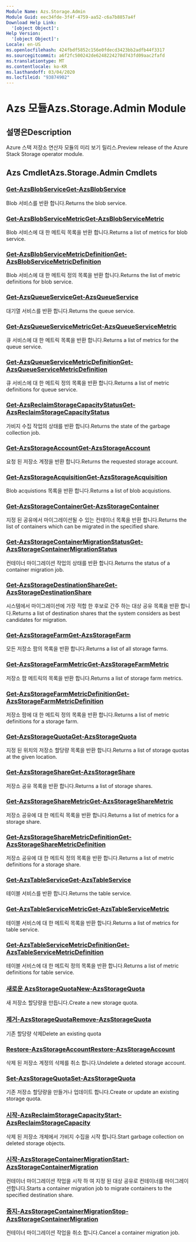 ```yaml
---
Module Name: Azs.Storage.Admin
Module Guid: eec34fde-3f4f-4759-aa52-c6a7b8857a4f
Download Help Link:
  '[object Object]': 
Help Version:
  '[object Object]': 
Locale: en-US
ms.openlocfilehash: 424fbdf5852c156e0fdecd3423bb2adfb44f3317
ms.sourcegitcommit: a6f2fc500242de6248224278d743fd09aac2fafd
ms.translationtype: MT
ms.contentlocale: ko-KR
ms.lasthandoff: 03/04/2020
ms.locfileid: "93874902"
---
```

# <span data-ttu-id="72906-101">Azs 모듈</span><span class="sxs-lookup"><span data-stu-id="72906-101">Azs.Storage.Admin Module</span></span>
## <span data-ttu-id="72906-102">설명은</span><span class="sxs-lookup"><span data-stu-id="72906-102">Description</span></span>
<span data-ttu-id="72906-103">Azure 스택 저장소 연산자 모듈의 미리 보기 릴리스.</span><span class="sxs-lookup"><span data-stu-id="72906-103">Preview release of the Azure Stack Storage operator module.</span></span>

## <span data-ttu-id="72906-104">Azs Cmdlet</span><span class="sxs-lookup"><span data-stu-id="72906-104">Azs.Storage.Admin Cmdlets</span></span>
### [<span data-ttu-id="72906-105">Get-AzsBlobService</span><span class="sxs-lookup"><span data-stu-id="72906-105">Get-AzsBlobService</span></span>](Get-AzsBlobService.md)
<span data-ttu-id="72906-106">Blob 서비스를 반환 합니다.</span><span class="sxs-lookup"><span data-stu-id="72906-106">Returns the blob service.</span></span>

### [<span data-ttu-id="72906-107">Get-AzsBlobServiceMetric</span><span class="sxs-lookup"><span data-stu-id="72906-107">Get-AzsBlobServiceMetric</span></span>](Get-AzsBlobServiceMetric.md)
<span data-ttu-id="72906-108">Blob 서비스에 대 한 메트릭 목록을 반환 합니다.</span><span class="sxs-lookup"><span data-stu-id="72906-108">Returns a list of metrics for blob service.</span></span>

### [<span data-ttu-id="72906-109">Get-AzsBlobServiceMetricDefinition</span><span class="sxs-lookup"><span data-stu-id="72906-109">Get-AzsBlobServiceMetricDefinition</span></span>](Get-AzsBlobServiceMetricDefinition.md)
<span data-ttu-id="72906-110">Blob 서비스에 대 한 메트릭 정의 목록을 반환 합니다.</span><span class="sxs-lookup"><span data-stu-id="72906-110">Returns the list of metric definitions for blob service.</span></span>

### [<span data-ttu-id="72906-111">Get-AzsQueueService</span><span class="sxs-lookup"><span data-stu-id="72906-111">Get-AzsQueueService</span></span>](Get-AzsQueueService.md)
<span data-ttu-id="72906-112">대기열 서비스를 반환 합니다.</span><span class="sxs-lookup"><span data-stu-id="72906-112">Returns the queue service.</span></span>

### [<span data-ttu-id="72906-113">Get-AzsQueueServiceMetric</span><span class="sxs-lookup"><span data-stu-id="72906-113">Get-AzsQueueServiceMetric</span></span>](Get-AzsQueueServiceMetric.md)
<span data-ttu-id="72906-114">큐 서비스에 대 한 메트릭 목록을 반환 합니다.</span><span class="sxs-lookup"><span data-stu-id="72906-114">Returns a list of metrics for the queue service.</span></span>

### [<span data-ttu-id="72906-115">Get-AzsQueueServiceMetricDefinition</span><span class="sxs-lookup"><span data-stu-id="72906-115">Get-AzsQueueServiceMetricDefinition</span></span>](Get-AzsQueueServiceMetricDefinition.md)
<span data-ttu-id="72906-116">큐 서비스에 대 한 메트릭 정의 목록을 반환 합니다.</span><span class="sxs-lookup"><span data-stu-id="72906-116">Returns a list of metric definitions for queue service.</span></span>

### [<span data-ttu-id="72906-117">Get-AzsReclaimStorageCapacityStatus</span><span class="sxs-lookup"><span data-stu-id="72906-117">Get-AzsReclaimStorageCapacityStatus</span></span>](Get-AzsReclaimStorageCapacityStatus.md)
<span data-ttu-id="72906-118">가비지 수집 작업의 상태를 반환 합니다.</span><span class="sxs-lookup"><span data-stu-id="72906-118">Returns the state of the garbage collection job.</span></span>

### [<span data-ttu-id="72906-119">Get-AzsStorageAccount</span><span class="sxs-lookup"><span data-stu-id="72906-119">Get-AzsStorageAccount</span></span>](Get-AzsStorageAccount.md)
<span data-ttu-id="72906-120">요청 된 저장소 계정을 반환 합니다.</span><span class="sxs-lookup"><span data-stu-id="72906-120">Returns the requested storage account.</span></span>

### [<span data-ttu-id="72906-121">Get-AzsStorageAcquisition</span><span class="sxs-lookup"><span data-stu-id="72906-121">Get-AzsStorageAcquisition</span></span>](Get-AzsStorageAcquisition.md)
<span data-ttu-id="72906-122">Blob acquistions 목록을 반환 합니다.</span><span class="sxs-lookup"><span data-stu-id="72906-122">Returns a list of blob acquistions.</span></span>

### [<span data-ttu-id="72906-123">Get-AzsStorageContainer</span><span class="sxs-lookup"><span data-stu-id="72906-123">Get-AzsStorageContainer</span></span>](Get-AzsStorageContainer.md)
<span data-ttu-id="72906-124">지정 된 공유에서 마이그레이션될 수 있는 컨테이너 목록을 반환 합니다.</span><span class="sxs-lookup"><span data-stu-id="72906-124">Returns the list of containers which can be migrated in the specified share.</span></span>

### [<span data-ttu-id="72906-125">Get-AzsStorageContainerMigrationStatus</span><span class="sxs-lookup"><span data-stu-id="72906-125">Get-AzsStorageContainerMigrationStatus</span></span>](Get-AzsStorageContainerMigrationStatus.md)
<span data-ttu-id="72906-126">컨테이너 마이그레이션 작업의 상태를 반환 합니다.</span><span class="sxs-lookup"><span data-stu-id="72906-126">Returns the status of a container migration job.</span></span>

### [<span data-ttu-id="72906-127">Get-AzsStorageDestinationShare</span><span class="sxs-lookup"><span data-stu-id="72906-127">Get-AzsStorageDestinationShare</span></span>](Get-AzsStorageDestinationShare.md)
<span data-ttu-id="72906-128">시스템에서 마이그레이션에 가장 적합 한 후보로 간주 하는 대상 공유 목록을 반환 합니다.</span><span class="sxs-lookup"><span data-stu-id="72906-128">Returns a list of destination shares that the system considers as best candidates for migration.</span></span>

### [<span data-ttu-id="72906-129">Get-AzsStorageFarm</span><span class="sxs-lookup"><span data-stu-id="72906-129">Get-AzsStorageFarm</span></span>](Get-AzsStorageFarm.md)
<span data-ttu-id="72906-130">모든 저장소 팜의 목록을 반환 합니다.</span><span class="sxs-lookup"><span data-stu-id="72906-130">Returns a list of all storage farms.</span></span>

### [<span data-ttu-id="72906-131">Get-AzsStorageFarmMetric</span><span class="sxs-lookup"><span data-stu-id="72906-131">Get-AzsStorageFarmMetric</span></span>](Get-AzsStorageFarmMetric.md)
<span data-ttu-id="72906-132">저장소 팜 메트릭의 목록을 반환 합니다.</span><span class="sxs-lookup"><span data-stu-id="72906-132">Returns a list of storage farm metrics.</span></span>

### [<span data-ttu-id="72906-133">Get-AzsStorageFarmMetricDefinition</span><span class="sxs-lookup"><span data-stu-id="72906-133">Get-AzsStorageFarmMetricDefinition</span></span>](Get-AzsStorageFarmMetricDefinition.md)
<span data-ttu-id="72906-134">저장소 팜에 대 한 메트릭 정의 목록을 반환 합니다.</span><span class="sxs-lookup"><span data-stu-id="72906-134">Returns a list of metric definitions for a storage farm.</span></span>

### [<span data-ttu-id="72906-135">Get-AzsStorageQuota</span><span class="sxs-lookup"><span data-stu-id="72906-135">Get-AzsStorageQuota</span></span>](Get-AzsStorageQuota.md)
<span data-ttu-id="72906-136">지정 된 위치의 저장소 할당량 목록을 반환 합니다.</span><span class="sxs-lookup"><span data-stu-id="72906-136">Returns a list of storage quotas at the given location.</span></span>

### [<span data-ttu-id="72906-137">Get-AzsStorageShare</span><span class="sxs-lookup"><span data-stu-id="72906-137">Get-AzsStorageShare</span></span>](Get-AzsStorageShare.md)
<span data-ttu-id="72906-138">저장소 공유 목록을 반환 합니다.</span><span class="sxs-lookup"><span data-stu-id="72906-138">Returns a list of storage shares.</span></span>

### [<span data-ttu-id="72906-139">Get-AzsStorageShareMetric</span><span class="sxs-lookup"><span data-stu-id="72906-139">Get-AzsStorageShareMetric</span></span>](Get-AzsStorageShareMetric.md)
<span data-ttu-id="72906-140">저장소 공유에 대 한 메트릭 목록을 반환 합니다.</span><span class="sxs-lookup"><span data-stu-id="72906-140">Returns a list of metrics for a storage share.</span></span>

### [<span data-ttu-id="72906-141">Get-AzsStorageShareMetricDefinition</span><span class="sxs-lookup"><span data-stu-id="72906-141">Get-AzsStorageShareMetricDefinition</span></span>](Get-AzsStorageShareMetricDefinition.md)
<span data-ttu-id="72906-142">저장소 공유에 대 한 메트릭 정의 목록을 반환 합니다.</span><span class="sxs-lookup"><span data-stu-id="72906-142">Returns a list of metric definitions for a storage share.</span></span>

### [<span data-ttu-id="72906-143">Get-AzsTableService</span><span class="sxs-lookup"><span data-stu-id="72906-143">Get-AzsTableService</span></span>](Get-AzsTableService.md)
<span data-ttu-id="72906-144">테이블 서비스를 반환 합니다.</span><span class="sxs-lookup"><span data-stu-id="72906-144">Returns the table service.</span></span>

### [<span data-ttu-id="72906-145">Get-AzsTableServiceMetric</span><span class="sxs-lookup"><span data-stu-id="72906-145">Get-AzsTableServiceMetric</span></span>](Get-AzsTableServiceMetric.md)
<span data-ttu-id="72906-146">테이블 서비스에 대 한 메트릭 목록을 반환 합니다.</span><span class="sxs-lookup"><span data-stu-id="72906-146">Returns a list of metrics for table service.</span></span>

### [<span data-ttu-id="72906-147">Get-AzsTableServiceMetricDefinition</span><span class="sxs-lookup"><span data-stu-id="72906-147">Get-AzsTableServiceMetricDefinition</span></span>](Get-AzsTableServiceMetricDefinition.md)
<span data-ttu-id="72906-148">테이블 서비스에 대 한 메트릭 정의 목록을 반환 합니다.</span><span class="sxs-lookup"><span data-stu-id="72906-148">Returns a list of metric definitions for table service.</span></span>

### [<span data-ttu-id="72906-149">새로운 AzsStorageQuota</span><span class="sxs-lookup"><span data-stu-id="72906-149">New-AzsStorageQuota</span></span>](New-AzsStorageQuota.md)
<span data-ttu-id="72906-150">새 저장소 할당량을 만듭니다.</span><span class="sxs-lookup"><span data-stu-id="72906-150">Create a new storage quota.</span></span>

### [<span data-ttu-id="72906-151">제거-AzsStorageQuota</span><span class="sxs-lookup"><span data-stu-id="72906-151">Remove-AzsStorageQuota</span></span>](Remove-AzsStorageQuota.md)
<span data-ttu-id="72906-152">기존 할당량 삭제</span><span class="sxs-lookup"><span data-stu-id="72906-152">Delete an existing quota</span></span>

### [<span data-ttu-id="72906-153">Restore-AzsStorageAccount</span><span class="sxs-lookup"><span data-stu-id="72906-153">Restore-AzsStorageAccount</span></span>](Restore-AzsStorageAccount.md)
<span data-ttu-id="72906-154">삭제 된 저장소 계정의 삭제를 취소 합니다.</span><span class="sxs-lookup"><span data-stu-id="72906-154">Undelete a deleted storage account.</span></span>

### [<span data-ttu-id="72906-155">Set-AzsStorageQuota</span><span class="sxs-lookup"><span data-stu-id="72906-155">Set-AzsStorageQuota</span></span>](Set-AzsStorageQuota.md)
<span data-ttu-id="72906-156">기존 저장소 할당량을 만들거나 업데이트 합니다.</span><span class="sxs-lookup"><span data-stu-id="72906-156">Create or update an existing storage quota.</span></span>

### [<span data-ttu-id="72906-157">시작-AzsReclaimStorageCapacity</span><span class="sxs-lookup"><span data-stu-id="72906-157">Start-AzsReclaimStorageCapacity</span></span>](Start-AzsReclaimStorageCapacity.md)
<span data-ttu-id="72906-158">삭제 된 저장소 개체에서 가비지 수집을 시작 합니다.</span><span class="sxs-lookup"><span data-stu-id="72906-158">Start garbage collection on deleted storage objects.</span></span>

### [<span data-ttu-id="72906-159">시작-AzsStorageContainerMigration</span><span class="sxs-lookup"><span data-stu-id="72906-159">Start-AzsStorageContainerMigration</span></span>](Start-AzsStorageContainerMigration.md)
<span data-ttu-id="72906-160">컨테이너 마이그레이션 작업을 시작 하 여 지정 된 대상 공유로 컨테이너를 마이그레이션합니다.</span><span class="sxs-lookup"><span data-stu-id="72906-160">Starts a container migration job to migrate containers to the specified destination share.</span></span>

### [<span data-ttu-id="72906-161">중지-AzsStorageContainerMigration</span><span class="sxs-lookup"><span data-stu-id="72906-161">Stop-AzsStorageContainerMigration</span></span>](Stop-AzsStorageContainerMigration.md)
<span data-ttu-id="72906-162">컨테이너 마이그레이션 작업을 취소 합니다.</span><span class="sxs-lookup"><span data-stu-id="72906-162">Cancel a container migration job.</span></span>

